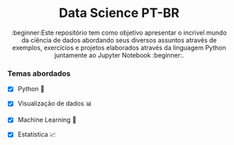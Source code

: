 <h1 align="center">Data Science PT-BR</h1>
<p align="center">:beginner:Este repositório tem como objetivo apresentar o incrivel mundo da ciência de dados abordando seus diversos assuntos através de exemplos, exercícios e projetos elaborados através da linguagem Python juntamente ao Jupyter Notebook :beginner:.</p>

### Temas abordados

- [x] Python :snake:
- [x] Visualização de dados :bar_chart:
- [x] Machine Learning :robot:
- [x] Estatística :chart_with_upwards_trend:

